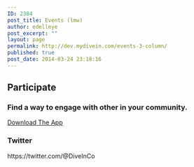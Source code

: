 ```yaml
---
ID: 2384
post_title: Events (lmw)
author: edelleye
post_excerpt: ""
layout: page
permalink: http://dev.mydivein.com/events-3-column/
published: true
post_date: 2014-03-24 23:18:16
---
```

<!--themify_builder_static--><h2>Participate</h2><h3>Find a way to engage with other in your community.</h3>
 
 <a href="https://themify.me/themes/parallax"> Download The App </a> 
<h3>Twitter</h3><p>https://twitter.com/@DiveInCo</p><!--/themify_builder_static-->